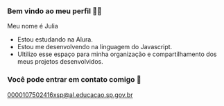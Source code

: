 ### Bem vindo ao meu perfil 🥂🎀

Meu nome é Julia

- Estou estudando na Alura.
- Estou me desenvolvendo na linguagem do Javascript.
- Ultilizo esse espaço para minha organização e compartilhamento dos meus projetos desenvolvidos.

### Você pode entrar em contato comigo 📧

0000107502416xsp@al.educacao.sp.gov.br
